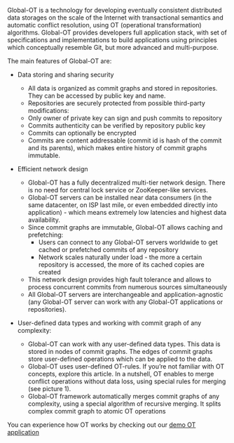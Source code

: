 Global-OT is a technology for developing eventually consistent distributed data storages on the scale of the Internet 
with transactional semantics and automatic conflict resolution, using OT (operational transformation) algorithms. 
Global-OT provides developers full application stack, with set of specifications and implementations to build 
applications using principles which conceptually resemble Git, but more advanced and multi-purpose. 

The main features of Global-OT are:
* Data storing and sharing security
    * All data is organized as commit graphs and stored in repositories. They can be  accessed by public key and name.
    * Repositories are securely protected from possible third-party modifications:
    * Only owner of private key can sign and push commits to repository
    * Commits authenticity can be verified by repository public key
    * Commits can optionally be encrypted  
    * Commits are content addressable (commit id is hash of the commit and its parents), which makes entire history of 
    commit graphs immutable.
    
* Efficient network design
    * Global-OT has a fully decentralized multi-tier network design. There is no need for central lock service or 
    ZooKeeper-like services.
    * Global-OT servers can be installed near data consumers (in the same datacenter, on ISP last mile, or even embedded 
    directly into application) - which means extremely low latencies and highest data availability.
    * Since commit graphs are immutable, Global-OT allows caching and prefetching:
        * Users can connect to any Global-OT servers worldwide to get cached or prefetched commits of any repository 
        * Network scales naturally under load - the more a certain repository is accessed, the more of its cached copies 
        are created
    * This network design provides high fault tolerance and allows to process concurrent commits from numerous sources 
    simultaneously
    * All Global-OT servers are interchangeable and application-agnostic (any Global-OT server can work with any 
    Global-OT applications or repositories).

* User-defined data types and working with commit graph of any complexity:
    * Global-OT can work with any user-defined data types. This data is stored in nodes of commit graphs. The edges of 
    commit graphs store user-defined operations which can be applied to the data.
    * Global-OT uses user-defined OT-rules. If you’re not familiar with OT concepts, explore this article. In a nutshell, 
    OT enables to merge conflict operations without data loss, using special rules for merging (see picture 1). 
    * Global-OT framework automatically merges commit graphs of any complexity, using a special algorithm of recursive 
    merging. It splits complex commit graph to atomic OT operations

You can experience how OT works by checking out our [demo OT application](https://github.com/softindex/datakernel/tree/master/examples/global-ot-demo)